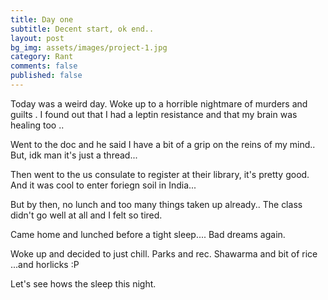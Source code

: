 ```yaml
---
title: Day one
subtitle: Decent start, ok end..
layout: post
bg_img: assets/images/project-1.jpg
category: Rant
comments: false
published: false
---
```


Today was a weird day.
Woke up to a horrible nightmare of murders and guilts .
I found out that I had a leptin resistance and that my brain was healing too ..

Went to the doc and he said I have a bit of a grip on the reins of my mind..
But, idk man it's just a thread...

Then went to the us consulate to register at their library, it's pretty good. And it was cool to enter foriegn soil in India...

But by then, no lunch and too many things taken up already..
The class didn't go well at all and I felt so tired.  

Came home and lunched before a tight sleep....
Bad dreams again.

Woke up and decided to just chill. Parks and rec. Shawarma and bit of rice ...and horlicks :P

Let's see hows the sleep this night.  